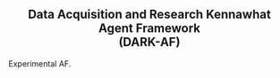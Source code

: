  <h2 align='center'>Data Acquisition and Research Kennawhat<br>
Agent Framework<br>
(DARK-AF)</h2>

Experimental AF.